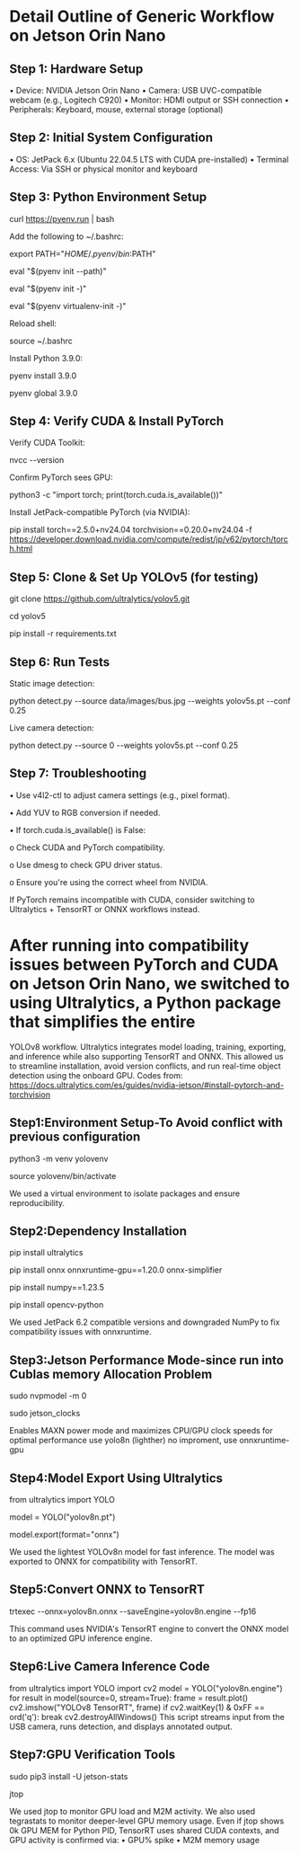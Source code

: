# Detail Outline of Generic Workflow on Jetson Orin Nano


## Step 1: Hardware Setup
•	Device: NVIDIA Jetson Orin Nano
•	Camera: USB UVC-compatible webcam (e.g., Logitech C920)
•	Monitor: HDMI output or SSH connection
•	Peripherals: Keyboard, mouse, external storage (optional)
## Step 2: Initial System Configuration
•	OS: JetPack 6.x (Ubuntu 22.04.5 LTS with CUDA pre-installed)
•	Terminal Access: Via SSH or physical monitor and keyboard
## Step 3: Python Environment Setup
curl https://pyenv.run | bash

Add the following to ~/.bashrc:

export PATH="$HOME/.pyenv/bin:$PATH"

eval "$(pyenv init --path)"

eval "$(pyenv init -)"

eval "$(pyenv virtualenv-init -)"

Reload shell:

source ~/.bashrc

Install Python 3.9.0:

pyenv install 3.9.0

pyenv global 3.9.0

## Step 4: Verify CUDA & Install PyTorch

Verify CUDA Toolkit:

nvcc --version

Confirm PyTorch sees GPU:

python3 -c "import torch; print(torch.cuda.is_available())"

Install JetPack-compatible PyTorch (via NVIDIA):

pip install torch==2.5.0+nv24.04 torchvision==0.20.0+nv24.04 -f https://developer.download.nvidia.com/compute/redist/jp/v62/pytorch/torch.html

## Step 5: Clone & Set Up YOLOv5 (for testing)

git clone https://github.com/ultralytics/yolov5.git

cd yolov5

pip install -r requirements.txt

## Step 6: Run Tests

Static image detection:

python detect.py --source data/images/bus.jpg --weights yolov5s.pt --conf 0.25

Live camera detection:

python detect.py --source 0 --weights yolov5s.pt --conf 0.25

## Step 7: Troubleshooting

•	Use v4l2-ctl to adjust camera settings (e.g., pixel format).

•	Add YUV to RGB conversion if needed.

•	If torch.cuda.is_available() is False:

o	Check CUDA and PyTorch compatibility.

o	Use dmesg to check GPU driver status.

o	Ensure you're using the correct wheel from NVIDIA.

If PyTorch remains incompatible with CUDA, consider switching to Ultralytics + TensorRT or ONNX workflows instead.




# After running into compatibility issues between PyTorch and CUDA on Jetson Orin Nano, we switched to using Ultralytics, a Python package that simplifies the entire
YOLOv8 workflow. Ultralytics integrates model loading, training, exporting, and inference while also supporting TensorRT and ONNX. This allowed us to streamline
installation, avoid version conflicts, and run real-time object detection using the onboard GPU. 
Codes from: https://docs.ultralytics.com/es/guides/nvidia-jetson/#install-pytorch-and-torchvision 

## Step1:Environment Setup-To Avoid conflict with previous configuration

python3 -m venv yolovenv

source yolovenv/bin/activate

We used a virtual environment to isolate packages and ensure reproducibility.

## Step2:Dependency Installation
pip install ultralytics

pip install onnx onnxruntime-gpu==1.20.0 onnx-simplifier

pip install numpy==1.23.5

pip install opencv-python

We used JetPack 6.2 compatible versions and downgraded NumPy to fix compatibility issues with onnxruntime.

## Step3:Jetson Performance Mode-since run into Cublas memory Allocation Problem

sudo nvpmodel -m 0

sudo jetson_clocks

Enables MAXN power mode and maximizes CPU/GPU clock speeds for optimal performance use yolo8n (lighther)
no improment, use onnxruntime-gpu

## Step4:Model Export Using Ultralytics

from ultralytics import YOLO

model = YOLO("yolov8n.pt")

model.export(format="onnx")

We used the lightest YOLOv8n model for fast inference. The model was exported to ONNX for compatibility with TensorRT.

## Step5:Convert ONNX to TensorRT

trtexec --onnx=yolov8n.onnx --saveEngine=yolov8n.engine --fp16

This command uses NVIDIA's TensorRT engine to convert the ONNX model to an optimized GPU inference engine.

## Step6:Live Camera Inference Code
from ultralytics import YOLO
import cv2
model = YOLO("yolov8n.engine")
for result in model(source=0, stream=True):
    frame = result.plot()
    cv2.imshow("YOLOv8 TensorRT", frame)
    if cv2.waitKey(1) & 0xFF == ord('q'):
        break
cv2.destroyAllWindows()
This script streams input from the USB camera, runs detection, and displays annotated output.

## Step7:GPU Verification Tools

sudo pip3 install -U jetson-stats

jtop

We used jtop to monitor GPU load and M2M activity. We also used tegrastats to monitor deeper-level GPU memory usage.
Even if jtop shows 0k GPU MEM for Python PID, TensorRT uses shared CUDA contexts, and GPU activity is confirmed via:
•	GPU% spike
•	M2M memory usage
